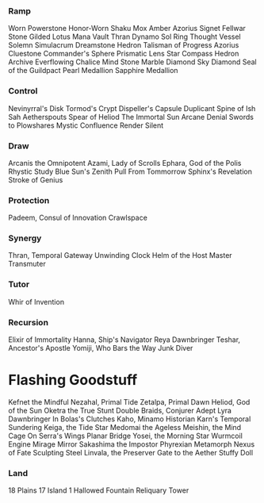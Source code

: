 ### Ramp
Worn Powerstone
Honor-Worn Shaku
Mox Amber
Azorius Signet
Fellwar Stone
Gilded Lotus
Mana Vault
Thran Dynamo
Sol Ring
Thought Vessel
Solemn Simulacrum
Dreamstone Hedron
Talisman of Progress
Azorius Cluestone
Commander's Sphere
Prismatic Lens
Star Compass
Hedron Archive
Everflowing Chalice
Mind Stone
Marble Diamond
Sky Diamond
Seal of the Guildpact
Pearl Medallion
Sapphire Medallion

### Control
Nevinyrral's Disk
Tormod's Crypt
Dispeller's Capsule
Duplicant
Spine of Ish Sah
Aetherspouts
Spear of Heliod
The Immortal Sun
Arcane Denial
Swords to Plowshares
Mystic Confluence
Render Silent

### Draw
Arcanis the Omnipotent
Azami, Lady of Scrolls
Ephara, God of the Polis
Rhystic Study
Blue Sun's Zenith
Pull From Tommorrow
Sphinx's Revelation
Stroke of Genius

### Protection
Padeem, Consul of Innovation
Crawlspace

### Synergy
Thran, Temporal Gateway
Unwinding Clock
Helm of the Host
Master Transmuter

### Tutor
Whir of Invention

### Recursion
Elixir of Immortality
Hanna, Ship's Navigator
Reya Dawnbringer
Teshar, Ancestor's Apostle
Yomiji, Who Bars the Way
Junk Diver

# Flashing Goodstuff
Kefnet the Mindful
Nezahal, Primal Tide
Zetalpa, Primal Dawn
Heliod, God of the Sun
Oketra the True
Stunt Double
Braids, Conjurer Adept
Lyra Dawnbringer
In Bolas's Clutches
Kaho, Minamo Historian
Karn's Temporal Sundering
Keiga, the Tide Star
Medomai the Ageless
Meishin, the Mind Cage
On Serra's Wings
Planar Bridge
Yosei, the Morning Star
Wurmcoil Engine
Mirage Mirror
Sakashima the Impostor
Phyrexian Metamorph
Nexus of Fate
Sculpting Steel
Linvala, the Preserver
Gate to the Aether
Stuffy Doll

### Land
18 Plains 
17 Island
1 Hallowed Fountain
Reliquary Tower
